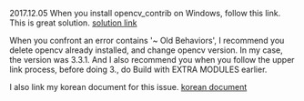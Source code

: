2017.12.05
When you install opencv_contrib on Windows, follow this link. This is great solution.
[solution link](https://gist.github.com/SSARCandy/fc960d8905330ac695e71e3f3807ce3d)

When you confront an error contains '~ Old Behaviors', I recommend you delete opencv already installed, and change opencv version.
In my case, the version was 3.3.1.
And I also recommend you when you follow the upper link process, before doing 3., do Build with EXTRA MODULES earlier.

I also link my korean document for this issue.
[korean document](http://nostresss12.blog.me/221155699656)
